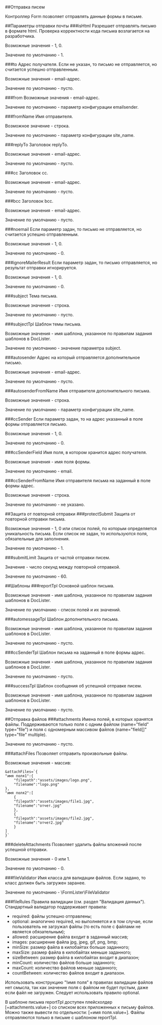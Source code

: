 ##Отправка писем

Контроллер Form позволяет отправлять данные формы в письме.

##Параметры отправки почты
###isHtml
Разрешает отправлять письмо в формате html. Проверка корректности кода письма возлагается на разработчика.

Возможные значения - 1, 0.

Значение по умолчанию - 1.

###to
Адрес получателя. Если не указан, то письмо не отправляется, но считается успешно отправленным.

Возможные значения - email-адрес.

Значение по умолчанию - пусто.

###from
Возможные значения - email-адрес.

Значение по умолчанию - параметр конфигурации emailsender.

###fromName
Имя отправителя.

Возможное значение - строка.

Значение по умолчанию - параметр конфигурации site_name.

###replyTo
Заголовок replyTo.

Возможные значения - email-адрес.

Значение по умолчанию - пусто.

###cc
Заголовок сс.

Возможные значения - email-адрес.

Значение по умолчанию - пусто.

###bcc
Заголовок bcc.

Возможные значения - email-адрес.

Значение по умолчанию - пусто.

###noemail
Если параметр задан, то письмо не отправляется, но считается успешно отправленным.

Возможные значения - 1, 0.

Значение по умолчанию - 0.

###ignoreMailerResult
Если параметр задан, то письмо отправляется, но результат отправки игнорируется.

Возможные значения - 1, 0.

Значение по умолчанию - 0.

###subject
Тема письма.

Возможные значения - строка.

Значение по умолчанию - пусто.

###subjectTpl
Шаблон темы письма.

Возможные значения - имя шаблона, указанное по правилам задания шаблонов в DocLister.

Значение по умолчанию - значение параметра subject.

###autosender
Адрес на который отправляется дополнительное письмо.

Возможные значения - email-адрес.

Значение по умолчанию - пусто.

###autosenderFromName
Имя отправителя дополнительного письма.

Возможные значения - строка.

Значение по умолчанию - параметр конфигурации site_name.

###ccSender
Если параметр задан, то на адрес указанный в поле формы отправляется письмо.

Возможные значения - 1, 0.

Значение по умолчанию - 0.

###ccSenderField
Имя поля, в котором хранится адрес получателя.

Возможные значения - имя поля формы.

Значение по умолчанию - email.

###ccSenderFromName
Имя отправителя письма на заданный в поле формы адрес.

Возможные значения - строка.

Значение по умолчанию - не указано.

##Защита от повторной отправки
###protectSubmit
Защита от повторной отправки письма.

Возможные значения - 1, 0 или список полей, по которым определяется уникальность письма. Если список не задан, то используются поля, обязательные для заполнения.

Значение по умолчанию - 1.

###submitLimit
Защита от частой отправки писем.

Значение - число секунд между повторной отправкой.

Значение по умолчанию - 60.

##Шаблоны
###reportTpl
Основной шаблон письма.

Возможные значения - имя шаблона, указанное по правилам задания шаблонов в DocLister.

Значение по умолчанию - список полей и их значений.

###automessageTpl
Шаблон дополнительного письма.

Возможные значения - имя шаблона, указанное по правилам задания шаблонов в DocLister.

Значение по умолчанию - пусто.

###ccSenderTpl
Шаблон письма на заданный в поле формы адрес.

Возможные значения - имя шаблона, указанное по правилам задания шаблонов в DocLister.

Значение по умолчанию - пусто.

###successTpl
Шаблон сообщения об успешной отправке писем.

Возможные значения - имя шаблона, указанное по правилам задания шаблонов в DocLister.

Значение по умолчанию - пусто.

##Отправка файлов
###attachments
Имена полей, в которых хранятся файлы. Поддерживаются только поля с одним файлом (name="field" type="file") и поля с одномерным массивом файлов (name="field[]" type="file" multiple). 

Значение по умолчанию - пусто.

###attachFiles
Позволяет отправить произвольные файлы. 

Возможные значения - массив:
```
&attachFiles=`{
"имя поля1":{
    "filepath":"assets/images/logo.png",
    "filename":"logo.png"
},
"имя поля2":[
    {
    "filepath":"assets/images/file1.jpg",
    "filename":"отчет.jpg"
    },
    {
    "filepath":"assets/images/file2.jpg",
    "filename":"отчет2.jpg"
    }
]
}`
```
###deleteAttachments
Позволяет удалить файлы вложений после успешной отправки.

Возможные значения - 0 или 1.

Значение по умолчанию - 0.

###fileValidator
Имя класса для валидации файлов. Если задано, то класс должен быть загружен заранее.

Значение по умолчанию - \FormLister\FileValidator

###fileRules
Правила валидации (см. раздел "Валидация данных"). Стандартный валидатор поддерживает правила:

- required: файлы успешно отправлены;
- optional: аналогично required, но выполняется и в том случае, если пользователь не загружал файлы (то есть поле с файлами не является обязательным);
- allowed: расширение файла входит в заданный массив;
- images: расширение файла jpg, jpeg, gif, png, bmp;
- minSize: размер файла в килобайтах больше заданного;
- maxSize: размер файла в килобайтах меньше заданного;
- sizeBetween: размер файла в килобайтах входит в диапазон;
- minCount: количество файлов больше заданного;
- maxCount: количество файлов меньше заданного;
- countBetween: количество файлов входит в диапазон.

Использовать конструкцию "!имя поля" в правилах валидации файлов нет смысла, так как значение поля с файлом не будет пустым, даже если файл не загружен. Следует использовать правило optional.

В шаблоне письма reportTpl доступен плейсхолдер [+attachments.value+] со списком всех приложенных к письму файлов. Можно также вывести по отдельности: [+имя поля.value+]. Файлы отправляются только в письме c шаблоном reportTpl.
